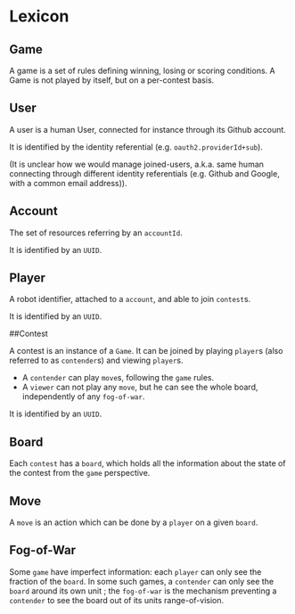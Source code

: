# Lexicon

## Game

A game is a set of rules defining winning, losing or scoring conditions. A Game is not played by itself, but on a per-contest basis.

## User

A user is a human User, connected for instance through its Github account.

It is identified by the identity referential (e.g. `oauth2.providerId+sub`).

(It is unclear how we would manage joined-users, a.k.a. same human connecting through different identity referentials (e.g. Github and Google, with a common email address)).

## Account

The set of resources referring by an `accountId`.

It is identified by an `UUID`.

## Player

A robot identifier, attached to a `account`, and able to join `contest`s.

It is identified by an `UUID`.

##Contest

A contest is an instance of a `Game`. It can be joined by playing `player`s (also referred to as `contender`s) and viewing `player`s.

- A `contender` can play `move`s, following the `game` rules.
- A `viewer` can not play any `move`, but he can see the whole board, independently of any `fog-of-war`.

It is identified by an `UUID`.

## Board

Each `contest` has a `board`, which holds all the information about the state of the contest from the `game` perspective.

## Move

A `move` is an action which can be done by a `player` on a given `board`.

## Fog-of-War

Some `game` have imperfect information: each `player` can only see the fraction of the `board`. In some such games, a `contender` can only see the `board` around its own unit ; the `fog-of-war` is the mechanism preventing a `contender` to see the board out of its units range-of-vision.